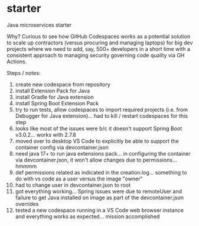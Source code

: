 # starter
Java microservices starter

Why?
Curious to see how GitHub Codespaces works as a potential solution to scale up contractors (versus procuring and managing laptops) for big dev projects where we need to add, say, 500+ developers in a short time with a consistent approach to managing security governing code quality via GH Actions.

Steps / notes:
1. create new codespace from repository
2. install Extension Pack for Java
3. install Gradle for Java extension
4. install Spring Boot Extension Pack
5. try to run tests, allow codespaces to import required projects (i.e. from Debugger for Java extension)... had to kill / restart codespaces for this step
6. looks like most of the issues were b/c it doesn't support Spring Boot v3.0.2... works with 2.7.8
7. moved over to desktop VS Code to explicitly be able to support the container config via devcontainer.json
8. need java 17+ to run java extensions pack... in configuring the container via devcontainer.json, it won't allow changes due to permissions... hmmmm
9. def permissions related as indicated in the creation.log... something to do with vs code as a user versus the image "owner"
10. had to change user in devcontainer.json to root 
11. got everything working... Spring issues were due to remoteUser and failure to get Java installed on image as part of the devcontainer.json overrides
12. tested a new codespace running in a VS Code web browser instance and everything works as expected... mission accomplished
